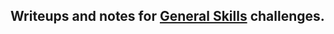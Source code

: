 ## Writeups and notes for [General Skills](https://play.picoctf.org/practice?category=5&page=1&retired=0&search=&solved=0) challenges.
